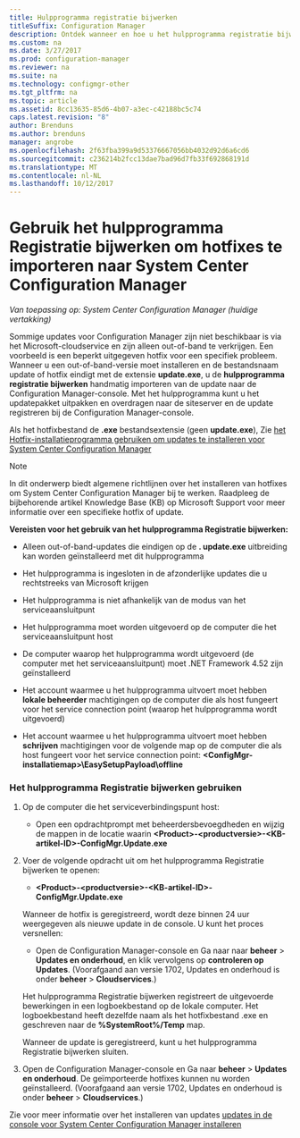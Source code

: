 ```yaml
---
title: Hulpprogramma registratie bijwerken
titleSuffix: Configuration Manager
description: Ontdek wanneer en hoe u het hulpprogramma registratie bijwerken met een update handmatig te importeren naar de Configuration Manager-console.
ms.custom: na
ms.date: 3/27/2017
ms.prod: configuration-manager
ms.reviewer: na
ms.suite: na
ms.technology: configmgr-other
ms.tgt_pltfrm: na
ms.topic: article
ms.assetid: 8cc13635-85d6-4b07-a3ec-c42188bc5c74
caps.latest.revision: "8"
author: Brenduns
ms.author: brenduns
manager: angrobe
ms.openlocfilehash: 2f63fba399a9d53376667056bb4032d92d6a6cd6
ms.sourcegitcommit: c236214b2fcc13dae7bad96d7fb33f692868191d
ms.translationtype: MT
ms.contentlocale: nl-NL
ms.lasthandoff: 10/12/2017
---
```

# <a name="use-the-update-registration-tool-to-import-hotfixes-to-system-center-configuration-manager"></a>Gebruik het hulpprogramma Registratie bijwerken om hotfixes te importeren naar System Center Configuration Manager

*Van toepassing op: System Center Configuration Manager (huidige vertakking)*

Sommige updates voor Configuration Manager zijn niet beschikbaar is via het Microsoft-cloudservice en zijn alleen out-of-band te verkrijgen. Een voorbeeld is een beperkt uitgegeven hotfix voor een specifiek probleem.   
Wanneer u een out-of-band-versie moet installeren en de bestandsnaam update of hotfix eindigt met de extensie **update.exe**, u de **hulpprogramma registratie bijwerken** handmatig importeren van de update naar de Configuration Manager-console. Met het hulpprogramma kunt u het updatepakket uitpakken en overdragen naar de siteserver en de update registreren bij de Configuration Manager-console.  

 Als het hotfixbestand de **.exe** bestandsextensie (geen **update.exe**), Zie [het Hotfix-installatieprogramma gebruiken om updates te installeren voor System Center Configuration Manager](../../../core/servers/manage/use-the-hotfix-installer-to-install-updates.md)  

> [!NOTE]  
>  In dit onderwerp biedt algemene richtlijnen over het installeren van hotfixes om System Center Configuration Manager bij te werken. Raadpleeg de bijbehorende artikel Knowledge Base (KB) op Microsoft Support voor meer informatie over een specifieke hotfix of update.  

 **Vereisten voor het gebruik van het hulpprogramma Registratie bijwerken:**  

-   Alleen out-of-band-updates die eindigen op de **. update.exe** uitbreiding kan worden geïnstalleerd met dit hulpprogramma  

-   Het hulpprogramma is ingesloten in de afzonderlijke updates die u rechtstreeks van Microsoft krijgen  

-   Het hulpprogramma is niet afhankelijk van de modus van het serviceaansluitpunt  

-   Het hulpprogramma moet worden uitgevoerd op de computer die het serviceaansluitpunt host  

-   De computer waarop het hulpprogramma wordt uitgevoerd (de computer met het serviceaansluitpunt) moet .NET Framework 4.52 zijn geïnstalleerd  

-   Het account waarmee u het hulpprogramma uitvoert moet hebben **lokale beheerder** machtigingen op de computer die als host fungeert voor het service connection point (waarop het hulpprogramma wordt uitgevoerd)  

-   Het account waarmee u het hulpprogramma uitvoert moet hebben **schrijven** machtigingen voor de volgende map op de computer die als host fungeert voor het service connection point:  **&lt;ConfigMgr-installatiemap\>\EasySetupPayload\offline**  

### <a name="to-use-the-update-registration-tool"></a>Het hulpprogramma Registratie bijwerken gebruiken  

1.  Op de computer die het serviceverbindingspunt host:  

    -   Open een opdrachtprompt met beheerdersbevoegdheden en wijzig de mappen in de locatie waarin  **&lt;Product\>-&lt;productversie\>-&lt;KB-artikel-ID\>-ConfigMgr.Update.exe**  

2.  Voer de volgende opdracht uit om het hulpprogramma Registratie bijwerken te openen:  

    -   **&lt;Product\>-&lt;productversie\>-&lt;KB-artikel-ID\>-ConfigMgr.Update.exe**  

    Wanneer de hotfix is geregistreerd, wordt deze binnen 24 uur weergegeven als nieuwe update in de console.  U kunt het proces versnellen:

    - Open de Configuration Manager-console en Ga naar naar **beheer** > **Updates en onderhoud**, en klik vervolgens op **controleren op Updates**. (Voorafgaand aan versie 1702, Updates en onderhoud is onder **beheer** > **Cloudservices**.) 

    Het hulpprogramma Registratie bijwerken registreert de uitgevoerde bewerkingen in een logboekbestand op de lokale computer. Het logboekbestand heeft dezelfde naam als het hotfixbestand .exe en geschreven naar de **%SystemRoot%/Temp** map.  

     Wanneer de update is geregistreerd, kunt u het hulpprogramma Registratie bijwerken sluiten.  

3.  Open de Configuration Manager-console en Ga naar **beheer** > **Updates en onderhoud**. De geïmporteerde hotfixes kunnen nu worden geïnstalleerd. (Voorafgaand aan versie 1702, Updates en onderhoud is onder **beheer** > **Cloudservices**.)

 Zie voor meer informatie over het installeren van updates [updates in de console voor System Center Configuration Manager installeren](../../../core/servers/manage/install-in-console-updates.md)  

